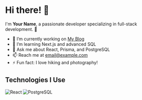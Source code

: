 # Hi there! 👋

I'm **Your Name**, a passionate developer specializing in full-stack development. 🚀

- 🔭 I’m currently working on [My Blog](https://myblog.com)
- 🌱 I’m learning Next.js and advanced SQL
- 💬 Ask me about React, Prisma, and PostgreSQL
- 📫 Reach me at [email@example.com](mailto:email@example.com)
- ⚡ Fun fact: I love hiking and photography!

## Technologies I Use
![React](https://img.shields.io/badge/-React-61DAFB?logo=react&logoColor=white&style=for-the-badge)
![PostgreSQL](https://img.shields.io/badge/-PostgreSQL-336791?logo=postgresql&logoColor=white&style=for-the-badge)
